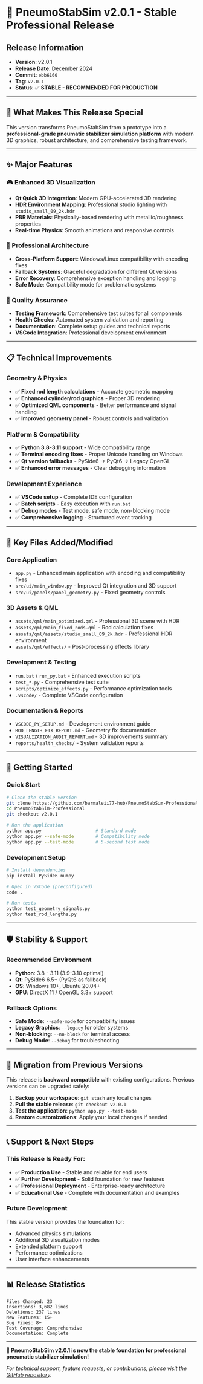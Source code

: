 # 🚀 PneumoStabSim v2.0.1 - Stable Professional Release

## Release Information
- **Version**: v2.0.1  
- **Release Date**: December 2024
- **Commit**: `ebb6160` 
- **Tag**: `v2.0.1`
- **Status**: ✅ **STABLE - RECOMMENDED FOR PRODUCTION**

---

## 🎯 What Makes This Release Special

This version transforms PneumoStabSim from a prototype into a **professional-grade pneumatic stabilizer simulation platform** with modern 3D graphics, robust architecture, and comprehensive testing framework.

---

## ✨ Major Features

### 🎮 Enhanced 3D Visualization
- **Qt Quick 3D Integration**: Modern GPU-accelerated 3D rendering
- **HDR Environment Mapping**: Professional studio lighting with `studio_small_09_2k.hdr`
- **PBR Materials**: Physically-based rendering with metallic/roughness properties
- **Real-time Physics**: Smooth animations and responsive controls

### 🔧 Professional Architecture  
- **Cross-Platform Support**: Windows/Linux compatibility with encoding fixes
- **Fallback Systems**: Graceful degradation for different Qt versions
- **Error Recovery**: Comprehensive exception handling and logging
- **Safe Mode**: Compatibility mode for problematic systems

### 🧪 Quality Assurance
- **Testing Framework**: Comprehensive test suites for all components
- **Health Checks**: Automated system validation and reporting  
- **Documentation**: Complete setup guides and technical reports
- **VSCode Integration**: Professional development environment

---

## 📋 Technical Improvements

### Geometry & Physics
- ✅ **Fixed rod length calculations** - Accurate geometric mapping
- ✅ **Enhanced cylinder/rod graphics** - Proper 3D rendering
- ✅ **Optimized QML components** - Better performance and signal handling
- ✅ **Improved geometry panel** - Robust controls and validation

### Platform & Compatibility  
- ✅ **Python 3.8-3.11 support** - Wide compatibility range
- ✅ **Terminal encoding fixes** - Proper Unicode handling on Windows
- ✅ **Qt version fallbacks** - PySide6 → PyQt6 → Legacy OpenGL
- ✅ **Enhanced error messages** - Clear debugging information

### Development Experience
- ✅ **VSCode setup** - Complete IDE configuration 
- ✅ **Batch scripts** - Easy execution with `run.bat`
- ✅ **Debug modes** - Test mode, safe mode, non-blocking mode
- ✅ **Comprehensive logging** - Structured event tracking

---

## 📁 Key Files Added/Modified

### Core Application
- `app.py` - Enhanced main application with encoding and compatibility fixes
- `src/ui/main_window.py` - Improved Qt integration and 3D support
- `src/ui/panels/panel_geometry.py` - Fixed geometry controls

### 3D Assets & QML  
- `assets/qml/main_optimized.qml` - Professional 3D scene with HDR
- `assets/qml/main_fixed_rods.qml` - Rod calculation fixes
- `assets/qml/assets/studio_small_09_2k.hdr` - Professional HDR environment
- `assets/qml/effects/` - Post-processing effects library

### Development & Testing
- `run.bat` / `run_py.bat` - Enhanced execution scripts
- `test_*.py` - Comprehensive test suite
- `scripts/optimize_effects.py` - Performance optimization tools
- `.vscode/` - Complete VSCode configuration

### Documentation & Reports
- `VSCODE_PY_SETUP.md` - Development environment guide
- `ROD_LENGTH_FIX_REPORT.md` - Geometry fix documentation  
- `VISUALIZATION_AUDIT_REPORT.md` - 3D improvements summary
- `reports/health_checks/` - System validation reports

---

## 🚀 Getting Started

### Quick Start
```bash
# Clone the stable version
git clone https://github.com/barmaleii77-hub/PneumoStabSim-Professional
cd PneumoStabSim-Professional
git checkout v2.0.1

# Run the application  
python app.py                    # Standard mode
python app.py --safe-mode        # Compatibility mode
python app.py --test-mode        # 5-second test mode
```

### Development Setup
```bash  
# Install dependencies
pip install PySide6 numpy

# Open in VSCode (preconfigured)
code .

# Run tests
python test_geometry_signals.py
python test_rod_lengths.py
```

---

## 🛡️ Stability & Support

### Recommended Environment
- **Python**: 3.8 - 3.11 (3.9-3.10 optimal)
- **Qt**: PySide6 6.5+ (PyQt6 as fallback)  
- **OS**: Windows 10+, Ubuntu 20.04+
- **GPU**: DirectX 11 / OpenGL 3.3+ support

### Fallback Options
- **Safe Mode**: `--safe-mode` for compatibility issues
- **Legacy Graphics**: `--legacy` for older systems  
- **Non-blocking**: `--no-block` for terminal access
- **Debug Mode**: `--debug` for troubleshooting

---

## 🔄 Migration from Previous Versions

This release is **backward compatible** with existing configurations. Previous versions can be upgraded safely:

1. **Backup your workspace**: `git stash` any local changes
2. **Pull the stable release**: `git checkout v2.0.1`  
3. **Test the application**: `python app.py --test-mode`
4. **Restore customizations**: Apply your local changes if needed

---

## 📞 Support & Next Steps

### This Release Is Ready For:
- ✅ **Production Use** - Stable and reliable for end users
- ✅ **Further Development** - Solid foundation for new features  
- ✅ **Professional Deployment** - Enterprise-ready architecture
- ✅ **Educational Use** - Complete with documentation and examples

### Future Development
This stable version provides the foundation for:
- Advanced physics simulations
- Additional 3D visualization modes  
- Extended platform support
- Performance optimizations
- User interface enhancements

---

## 📊 Release Statistics

```
Files Changed: 23
Insertions: 3,682 lines
Deletions: 237 lines  
New Features: 15+
Bug Fixes: 8+
Test Coverage: Comprehensive
Documentation: Complete
```

---

**🎉 PneumoStabSim v2.0.1 is now the stable foundation for professional pneumatic stabilizer simulation!**

*For technical support, feature requests, or contributions, please visit the [GitHub repository](https://github.com/barmaleii77-hub/PneumoStabSim-Professional).*
